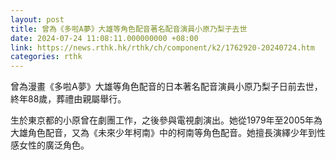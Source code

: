 ```yaml
---
layout: post
title: 曾為《多啦A夢》大雄等角色配音著名配音演員小原乃梨子去世
date: 2024-07-24 11:08:11.000000000 +08:00
link: https://news.rthk.hk/rthk/ch/component/k2/1762920-20240724.htm
categories: rthk
---
```


曾為漫畫《多啦A夢》大雄等角色配音的日本著名配音演員小原乃梨子日前去世，終年88歲，葬禮由親屬舉行。

生於東京都的小原曾在劇團工作，之後參與電視劇演出。她從1979年至2005年為大雄角色配音，又為《未來少年柯南》中的柯南等角色配音。她擅長演繹少年到性感女性的廣泛角色。
